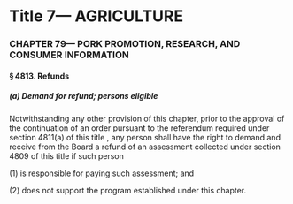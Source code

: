 
# Title 7— AGRICULTURE
### CHAPTER 79— PORK PROMOTION, RESEARCH, AND CONSUMER INFORMATION
#### § 4813. Refunds
##### (a) Demand for refund; persons eligible

Notwithstanding any other provision of this chapter, prior to the approval of the continuation of an order pursuant to the referendum required under section 4811(a) of this title , any person shall have the right to demand and receive from the Board a refund of an assessment collected under section 4809 of this title if such person

(1) is responsible for paying such assessment; and

(2) does not support the program established under this chapter.

